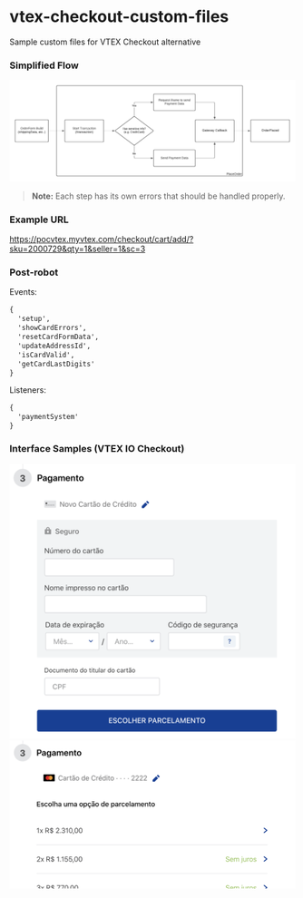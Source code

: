 # vtex-checkout-custom-files
Sample custom files for VTEX Checkout alternative

### Simplified Flow
![store-theme-default](https://github.com/dhirama/vtex-checkout-custom-files/raw/main/placeorder_flow.png)
> **Note:** Each step has its own errors that should be handled properly.

### Example URL
https://pocvtex.myvtex.com/checkout/cart/add/?sku=2000729&qty=1&seller=1&sc=3

### Post-robot

Events: 
```
{
  'setup',
  'showCardErrors',
  'resetCardFormData',
  'updateAddressId',
  'isCardValid',
  'getCardLastDigits'
}
```
Listeners:
```
{
  'paymentSystem'
}
```

### Interface Samples (VTEX IO Checkout)
![PCI Payment Container - Default Form](https://github.com/dhirama/vtex-checkout-custom-files/raw/main/default_form.png)
![PCI Payment Container - Installment Options](https://github.com/dhirama/vtex-checkout-custom-files/raw/main/installments.png)
